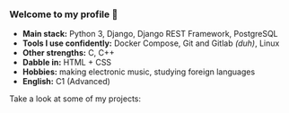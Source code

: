### Welcome to my profile 👋

- **Main stack:** Python 3, Django, Django REST Framework, PostgreSQL
- **Tools I use confidently:** Docker Compose, Git and Gitlab *(duh)*, Linux
- **Other strengths:** C, C++
- **Dabble in:** HTML + CSS
- **Hobbies:** making electronic music, studying foreign languages
- **English:** C1 (Advanced)

Take a look at some of my projects:

<!--
**ashaikeus/ashaikeus** is a ✨ _special_ ✨ repository because its `README.md` (this file) appears on your GitHub profile.

Here are some ideas to get you started:

- 🔭 I’m currently working on ...
- 🌱 I’m currently learning ...
- 👯 I’m looking to collaborate on ...
- 🤔 I’m looking for help with ...
- 💬 Ask me about ...
- 📫 How to reach me: ...
- 😄 Pronouns: ...
- ⚡ Fun fact: ...
-->
